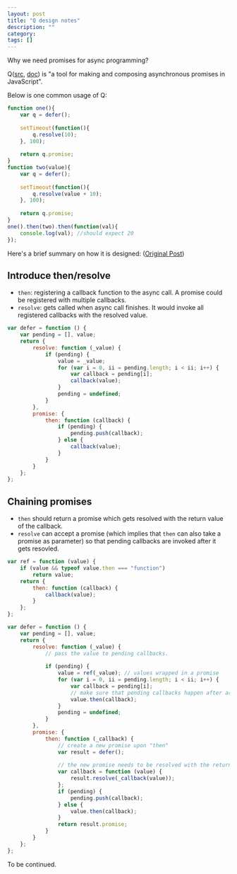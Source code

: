 ```yaml
---
layout: post
title: "Q design notes"
description: ""
category: 
tags: []
---
```


Why we need promises for async programming?

Q([src](https://github.com/kriskowal/q), [doc](http://documentup.com/kriskowal/q/)) is "a tool for making and composing asynchronous promises in JavaScript".

Below is one common usage of Q:

```javascript
function one(){
    var q = defer();
    
    setTimeout(function(){
        q.resolve(10);
    }, 100);
    
    return q.promise;
}
function two(value){
    var q = defer();
    
    setTimeout(function(){
        q.resolve(value + 10);
    }, 100);
    
    return q.promise;
}
one().then(two).then(function(val){
    console.log(val); //should expect 20
});
```

Here's a brief summary on how it is designed: ([Original Post](https://github.com/kriskowal/q/blob/v1/design/README.js))

## Introduce then/resolve
  - `then`: registering a callback function to the async call. A promise could be registered with multiple callbacks.
  - `resolve`: gets called when async call finishes. It would invoke all registered callbacks with the resolved value.

```javascript
var defer = function () {
    var pending = [], value;
    return {
        resolve: function (_value) {
            if (pending) {
                value = _value;
                for (var i = 0, ii = pending.length; i < ii; i++) {
                    var callback = pending[i];
                    callback(value);
                }
                pending = undefined;
            }
        },
        promise: {
            then: function (callback) {
                if (pending) {
                    pending.push(callback);
                } else {
                    callback(value);
                }
            }
        }
    };
};
```

## Chaining promises
 - `then` should return a promise which gets resolved with the return value of the callback.
 - `resolve` can accept a promise (which implies that `then` can also take a promise as parameter) so that pending callbacks are invoked after it gets resovled.
 
```javascript
var ref = function (value) {
    if (value && typeof value.then === "function")
        return value;
    return {
        then: function (callback) {
            callback(value);
        }
    };
};

var defer = function () {
    var pending = [], value;
    return {
        resolve: function (_value) {
            // pass the value to pending callbacks.
            
            if (pending) {
                value = ref(_value); // values wrapped in a promise
                for (var i = 0, ii = pending.length; i < ii; i++) {
                    var callback = pending[i];
                    // make sure that pending callbacks happen after accepted promise gets resolved first
                    value.then(callback);
                }
                pending = undefined;
            }
        },
        promise: {
            then: function (_callback) {
                // create a new promise upon "then"
                var result = defer();
                
                // the new promise needs to be resolved with the returned value of the current callback.
                var callback = function (value) {
                    result.resolve(_callback(value));
                };
                if (pending) {
                    pending.push(callback);
                } else {
                    value.then(callback);
                }
                return result.promise;
            }
        }
    };
};
```

To be continued.
